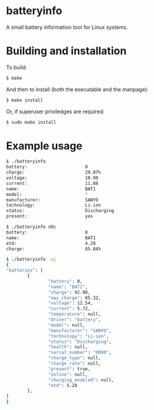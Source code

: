 # batteryinfo
A small battery information tool for Linux systems.

# Building and installation
To build:
```sh
$ make
```

And then to install (both the executable and the manpage):
```sh
$ make install
```
Or, if superuser priviledges are required:
```sh
$ sudo make install
```

# Example usage

```sh
$ ./batteryinfo
battery:                      0
charge:                       29.87%
voltage:                      10.98
current:                      11.08
name:                         BAT1
model:                        ?
manufacturer:                 SANYO
technology:                   Li-ion
status:                       Discharging
present:                      yes
```

```sh
$ ./batteryinfo nDc
battery:                      0
name:                         BAT1
etd:                          4.20
charge:                       85.84%
```

```sh
$ ./batteryinfo -aj
{
"batteries": [
        {
                "battery": 0,
                "name": "BAT1",
                "charge": 92.98,
                "max_charge": 85.32,
                "voltage": 12.54,
                "current": 5.72,
                "temperature": null,
                "driver": "battery",
                "model": null,
                "manufacturer": "SANYO",
                "technology": "Li-ion",
                "status": "Discharging",
                "health": null,
                "serial_number": "0000",
                "charge_type": null,
                "charge_rate": null,
                "present": true,
                "online": null,
                "charging_enabled": null,
                "etd": 5.28
        },
]
}
```
